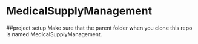 # MedicalSupplyManagement
##project setup
Make sure that the parent folder when you clone this repo is named MedicalSupplyManagement.
